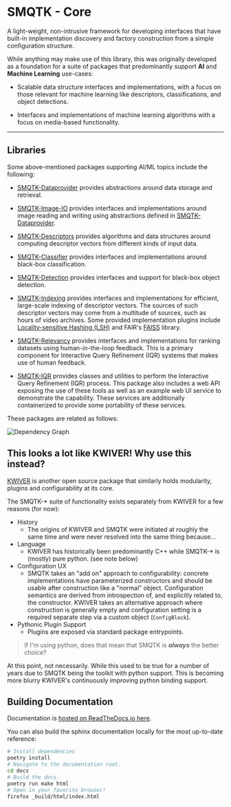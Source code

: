 # SMQTK - Core

A light-weight, non-intrusive framework for developing interfaces that have
built-in implementation discovery and factory construction from a simple
configuration structure.

While anything may make use of this library, this was originally developed
as a foundation for a suite of packages that predominantly support **AI** and
**Machine Learning** use-cases:

* Scalable data structure interfaces and implementations, with a focus on those
  relevant for machine learning like descriptors, classifications, and object
  detections.

* Interfaces and implementations of machine learning algorithms with a focus on
  media-based functionality.
****
## Libraries
Some above-mentioned packages supporting AI/ML topics include the following:

* [SMQTK-Dataprovider] provides
  abstractions around data storage and retrieval.

* [SMQTK-Image-IO] provides
  interfaces and implementations around image reading and writing using
  abstractions defined in [SMQTK-Dataprovider].

* [SMQTK-Descriptors] provides
  algorithms and data structures around computing descriptor vectors from
  different kinds of input data.

* [SMQTK-Classifier] provides
  interfaces and implementations around black-box classification.

* [SMQTK-Detection] provides interfaces and support for black-box object
  detection.

* [SMQTK-Indexing] provides
  interfaces and implementations for efficient, large-scale indexing of
  descriptor vectors.
  The sources of such descriptor vectors may come from a multitude of sources,
  such as hours of video archives.
  Some provided implementation plugins include [Locality-sensitive Hashing
  (LSH)](https://en.wikipedia.org/wiki/Locality-sensitive_hashing) and FAIR's
  [FAISS] library.

* [SMQTK-Relevancy] provides
  interfaces and implementations for ranking datasets using human-in-the-loop
  feedback.
  This is a primary component for Interactive Query Refinement (IQR) systems
  that makes use of human feedback.

* [SMQTK-IQR] provides classes and utilities to perform the Interactive Query
  Refinement (IQR) process. This package also includes a web API exposing the
  use of these tools as well as an example web UI service to demonstrate the
  capability. These services are additionally containerized to provide some
  portability of these services.

These packages are related as follows:

![Dependency Graph](docs/images/dep_block.svg)

## This looks a lot like KWIVER! Why use this instead?
[KWIVER] is another open source package that similarly holds modularity,
plugins and configurability at its core.

The SMQTK-* suite of functionality exists separately from KWIVER for a few
reasons (for now):
* History
  * The origins of KWIVER and SMQTK were initiated at roughly the same
    time and were never resolved into the same thing because...
* Language
  * KWIVER has historically been predominantly C++ while SMQTK-* is (mostly)
    pure python. (see note below)
* Configuration UX
  * SMQTK takes an "add on" approach to configurability: concrete
    implementations have parameterized constructors and should be usable after
    construction like a "normal" object.
    Configuration semantics are derived from introspection of, and explicitly
    related to, the constructor.
    KWIVER takes an alternative approach where construction is generally empty
    and configuration setting is a required separate step via a custom object
    (`ConfigBlock`).
* Pythonic Plugin Support
  * Plugins are exposed via standard package entrypoints.

> If I'm using python, does that mean that SMQTK is __*always*__ the better
> choice?

At this point, not necessarily.
While this used to be true for a number of years due to SMQTK being the toolkit
with python support.
This is becoming more blurry KWIVER's continuously improving python binding
support.

## Building Documentation
Documentation is [hosted on ReadTheDocs.io here](
https://smqtk-core.readthedocs.io/en/stable/).

You can also build the sphinx documentation locally for the most up-to-date
reference:
```bash
# Install dependencies
poetry install
# Navigate to the documentation root.
cd docs
# Build the docs.
poetry run make html
# Open in your favorite browser!
firefox _build/html/index.html
```


[FAISS]: https://github.com/facebookresearch/faiss
[KWIVER]: https://github.com/kitware/kwiver
[SMQTK-Dataprovider]: https://github.com/Kitware/SMQTK-Dataprovider
[SMQTK-Image-IO]: https://github.com/Kitware/SMQTK-Image-IO
[SMQTK-Descriptors]: https://github.com/Kitware/SMQTK-Descriptors
[SMQTK-Classifier]: https://github.com/Kitware/SMQTK-Classifier
[SMQTK-Detection]: https://github.com/Kitware/SMQTK-Detection
[SMQTK-Indexing]: https://github.com/Kitware/SMQTK-Indexing
[SMQTK-Relevancy]: https://github.com/Kitware/SMQTK-Relevancy
[SMQTK-IQR]: https://github.com/Kitware/SMQTK-IQR
